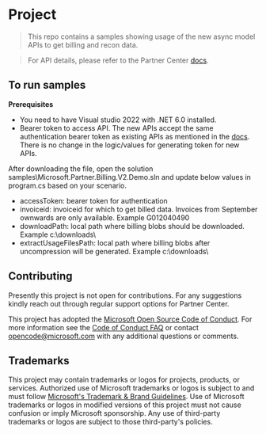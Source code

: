 # Project

> This repo contains a samples showing usage of the new async model APIs to get billing and recon data.

> For API details, please refer to the Partner Center [docs](https://learn.microsoft.com/en-us/partner-center/develop/get-invoice-billed-unbilled-consumption).

## To run samples
**Prerequisites**

- You need to have Visual studio 2022 with .NET 6.0 installed.
- Bearer token to access API. The new APIs accept the same authentication bearer token as existing APIs as mentioned in the [docs](https://learn.microsoft.com/en-us/partner-center/develop/partner-center-authentication). There is no change in the logic/values for generating token for new APIs.


After downloading the file, open the solution samples\Microsoft.Partner.Billing.V2.Demo.sln and update below values in program.cs based on your scenario.
- accessToken: bearer token for authentication
- invoiceid: invoiceid for which to get billed data. Invoices from September ownwards are only available. Example G012040490
- downloadPath: local path where billing blobs should be downloaded. Example c:\downloads\
- extractUsageFilesPath: local path where billing blobs after uncompression will be generated. Example c:\downloads\
 

## Contributing

Presently this project is not open for contributions.  For any suggestions kindly reach out through regular support 
options for Partner Center.

This project has adopted the [Microsoft Open Source Code of Conduct](https://opensource.microsoft.com/codeofconduct/).
For more information see the [Code of Conduct FAQ](https://opensource.microsoft.com/codeofconduct/faq/) or
contact [opencode@microsoft.com](mailto:opencode@microsoft.com) with any additional questions or comments.

## Trademarks

This project may contain trademarks or logos for projects, products, or services. Authorized use of Microsoft 
trademarks or logos is subject to and must follow 
[Microsoft's Trademark & Brand Guidelines](https://www.microsoft.com/en-us/legal/intellectualproperty/trademarks/usage/general).
Use of Microsoft trademarks or logos in modified versions of this project must not cause confusion or imply Microsoft sponsorship.
Any use of third-party trademarks or logos are subject to those third-party's policies.
